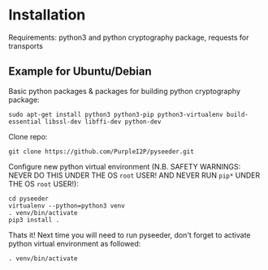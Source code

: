 Installation
============

Requirements: python3 and python cryptography package, requests for transports


Example for Ubuntu/Debian
-------------------------


Basic python packages & packages for building python cryptography package:

    sudo apt-get install python3 python3-pip python3-virtualenv build-essential libssl-dev libffi-dev python-dev


Clone repo:

    git clone https://github.com/PurpleI2P/pyseeder.git


Configure new python virtual environment (N.B. SAFETY WARNINGS: NEVER DO THIS UNDER THE OS `root` USER! AND NEVER RUN `pip*` UNDER THE OS `root` USER!):

    cd pyseeder
    virtualenv --python=python3 venv
    . venv/bin/activate
    pip3 install .


Thats it! Next time you will need to run pyseeder, don't forget to activate 
python virtual environment as followed:

    . venv/bin/activate

